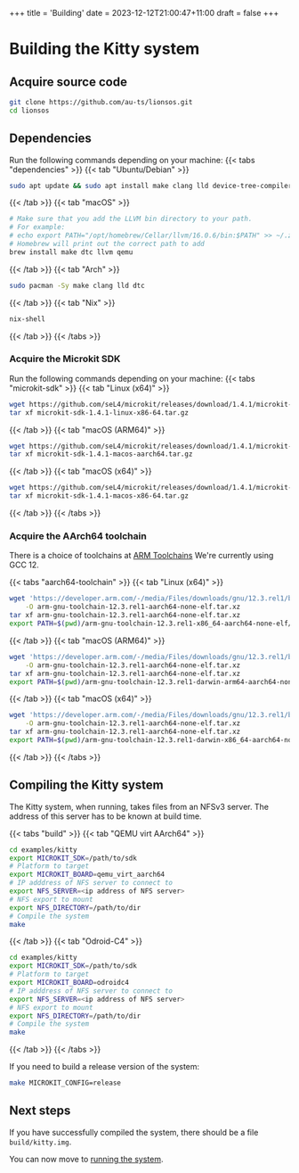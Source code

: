 +++
title = 'Building'
date = 2023-12-12T21:00:47+11:00
draft = false
+++

# Building the Kitty system

## Acquire source code

```sh
git clone https://github.com/au-ts/lionsos.git
cd lionsos
```

## Dependencies

Run the following commands depending on your machine:
{{< tabs "dependencies" >}}
{{< tab "Ubuntu/Debian" >}}
```sh
sudo apt update && sudo apt install make clang lld device-tree-compiler unzip git qemu-system-arm
```
{{< /tab >}}
{{< tab "macOS" >}}
```sh
# Make sure that you add the LLVM bin directory to your path.
# For example:
# echo export PATH="/opt/homebrew/Cellar/llvm/16.0.6/bin:$PATH" >> ~/.zshrc
# Homebrew will print out the correct path to add
brew install make dtc llvm qemu
```
{{< /tab >}}
{{< tab "Arch" >}}
```sh
sudo pacman -Sy make clang lld dtc
```
{{< /tab >}}
{{< tab "Nix" >}}
```sh
nix-shell
```
{{< /tab >}}
{{< /tabs >}}

### Acquire the Microkit SDK

Run the following commands depending on your machine:
{{< tabs "microkit-sdk" >}}
{{< tab "Linux (x64)" >}}

```sh
wget https://github.com/seL4/microkit/releases/download/1.4.1/microkit-sdk-1.4.1-linux-x86-64.tar.gz
tar xf microkit-sdk-1.4.1-linux-x86-64.tar.gz
```
{{< /tab >}}
{{< tab "macOS (ARM64)" >}}
```sh
wget https://github.com/seL4/microkit/releases/download/1.4.1/microkit-sdk-1.4.1-macos-aarch64.tar.gz
tar xf microkit-sdk-1.4.1-macos-aarch64.tar.gz
```
{{< /tab >}}
{{< tab "macOS (x64)" >}}
```sh
wget https://github.com/seL4/microkit/releases/download/1.4.1/microkit-sdk-1.4.1-macos-x86-64.tar.gz
tar xf microkit-sdk-1.4.1-macos-x86-64.tar.gz
```
{{< /tab >}}
{{< /tabs >}}

### Acquire the AArch64 toolchain

There is a choice of toolchains at [ARM Toolchains](https://developer.arm.com/downloads/-/arm-gnu-toolchain-downloads)
We're currently using GCC 12.

{{< tabs "aarch64-toolchain" >}}
{{< tab "Linux (x64)" >}}

```sh
wget 'https://developer.arm.com/-/media/Files/downloads/gnu/12.3.rel1/binrel/arm-gnu-toolchain-12.3.rel1-x86_64-aarch64-none-elf.tar.xz?rev=a8bbb76353aa44a69ce6b11fd560142d&hash=20124930455F791137DDEA1F0AF79B10' \
    -O arm-gnu-toolchain-12.3.rel1-aarch64-none-elf.tar.xz
tar xf arm-gnu-toolchain-12.3.rel1-aarch64-none-elf.tar.xz
export PATH=$(pwd)/arm-gnu-toolchain-12.3.rel1-x86_64-aarch64-none-elf/bin:$PATH
```
{{< /tab >}}
{{< tab "macOS (ARM64)" >}}
```sh
wget 'https://developer.arm.com/-/media/Files/downloads/gnu/12.3.rel1/binrel/arm-gnu-toolchain-12.3.rel1-darwin-arm64-aarch64-none-elf.tar.xz?rev=cc2c1d03bcfe414f82b9d5b30d3a3d0d&hash=FBA1F3807EC2AA946B3170422669D15A' \
    -O arm-gnu-toolchain-12.3.rel1-aarch64-none-elf.tar.xz
tar xf arm-gnu-toolchain-12.3.rel1-aarch64-none-elf.tar.xz
export PATH=$(pwd)/arm-gnu-toolchain-12.3.rel1-darwin-arm64-aarch64-none-elf/bin:$PATH
```
{{< /tab >}}
{{< tab "macOS (x64)" >}}
```sh
wget 'https://developer.arm.com/-/media/Files/downloads/gnu/12.3.rel1/binrel/arm-gnu-toolchain-12.3.rel1-darwin-x86_64-aarch64-none-elf.tar.xz?rev=78193d7740294ebe8dbaa671bb5011b2&hash=1DF8812C4FFB7B78C589E702CFDE4471' \
    -O arm-gnu-toolchain-12.3.rel1-aarch64-none-elf.tar.xz
tar xf arm-gnu-toolchain-12.3.rel1-aarch64-none-elf.tar.xz
export PATH=$(pwd)/arm-gnu-toolchain-12.3.rel1-darwin-x86_64-aarch64-none-elf/bin:$PATH
```
{{< /tab >}}
{{< /tabs >}}

## Compiling the Kitty system

The Kitty system, when running, takes files from an NFSv3 server.  The
address of this server has to be known at build time.

{{< tabs "build" >}}
{{< tab "QEMU virt AArch64" >}}
```sh
cd examples/kitty
export MICROKIT_SDK=/path/to/sdk
# Platform to target
export MICROKIT_BOARD=qemu_virt_aarch64
# IP adddress of NFS server to connect to
export NFS_SERVER=<ip address of NFS server>
# NFS export to mount
export NFS_DIRECTORY=/path/to/dir
# Compile the system
make
```
{{< /tab >}}
{{< tab "Odroid-C4" >}}
```sh
cd examples/kitty
export MICROKIT_SDK=/path/to/sdk
# Platform to target
export MICROKIT_BOARD=odroidc4
# IP adddress of NFS server to connect to
export NFS_SERVER=<ip address of NFS server>
# NFS export to mount
export NFS_DIRECTORY=/path/to/dir
# Compile the system
make
```
{{< /tab >}}
{{< /tabs >}}

If you need to build a release version of the system:
```sh
make MICROKIT_CONFIG=release
```

## Next steps

If you have successfully compiled the system, there should be a file
`build/kitty.img`.

You can now move to [running the system](../running).
